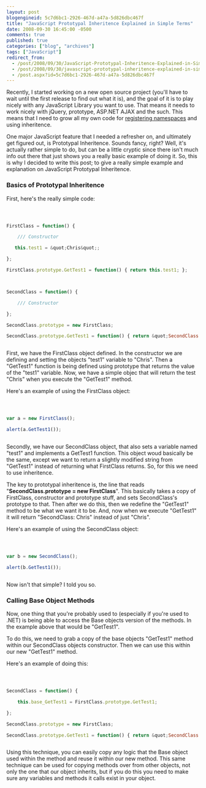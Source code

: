 ```yaml
---
layout: post
blogengineid: 5c7d6bc1-2926-467d-a47a-5d826dbc467f
title: "JavaScript Prototypal Inheritence Explained in Simple Terms"
date: 2008-09-30 16:45:00 -0500
comments: true
published: true
categories: ["blog", "archives"]
tags: ["JavaScript"]
redirect_from: 
  - /post/2008/09/30/JavaScript-Prototypal-Inheritence-Explained-in-Simple-Terms
  - /post/2008/09/30/javascript-prototypal-inheritence-explained-in-simple-terms
  - /post.aspx?id=5c7d6bc1-2926-467d-a47a-5d826dbc467f
---
```

<!-- more -->


Recently, I started working on a new open source project (you&#39;ll have to wait until the first release to find out what it is), and the goal of it is to play nicely with any JavaScript Library you want to use. That means it needs to work nicely with jQuery, prototype, ASP.NET AJAX and the such. This means that I need to grow all my own code for <a href="/post.aspx?id=52c4845b-11a5-4522-8ff1-22a7dccc52c9">registering namespaces</a> and using inheritence.



One major JavaScript feature that I needed a refresher on, and ultimately get figured out, is Prototypal Inheritence. Sounds fancy, right? Well, it&#39;s actually rather simple to do, but can be a little cryptic since there isn&#39;t much info out there that just shows you a really basic example of doing it. So, this is why I decided to write this post; to give a really simple example and explanation on JavaScript Prototypal Inheritence.

<h3>Basics of Prototypal Inheritence 

</h3>


First, here&#39;s the really simple code:



```javascript



FirstClass = function() {

    /// Constructor

   this.test1 = &quot;Chris&quot;;

};

FirstClass.prototype.GetTest1 = function() { return this.test1; };



SecondClass = function() {

    /// Constructor

};

SecondClass.prototype = new FirstClass;

SecondClass.prototype.GetTest1 = function() { return &quot;SecondClass: &quot; + this.test1; };



```



First, we have the FirstClass object defined. In the constructor we are defining and setting the objects &quot;test1&quot; variable to &quot;Chris&quot;. Then a &quot;GetTest1&quot; function is being defined using prototype that returns the value of the &quot;test1&quot; variable. Now, we have a simple objec that will return the test &quot;Chris&quot; when you execute the &quot;GetTest1&quot; method.



Here&#39;s an example of using the FirstClass object:



```javascript



var a = new FirstClass();

alert(a.GetTest1()); 



```



Secondly, we have our SecondClass object, that also sets a variable named &quot;test1&quot; and implements a GetTest1 function. This object woud basically be the same, except we want to return a slightly modified string from &quot;GetTest1&quot; instead of returning what FirstClass returns. So, for this we need to use inheritence.



The key to prototypal inheritence is, the line that reads &quot;**SecondClass.prototype = new FirstClass**&quot;. This basically takes a copy of FirstClass, constructor and prototype stuff, and sets SecondClass&#39;s prototype to that. Then after we do this, then we redefine the &quot;GetTest1&quot; method to be what we want it to be. And, now when we execute &quot;GetTest1&quot; it will return &quot;SecondClass: Chris&quot; instead of just &quot;Chris&quot;.



Here&#39;s an example of using the SecondClass object:



```javascript



var b = new SecondClass();

alert(b.GetTest1()); 



``` 



Now isn&#39;t that simple? I told you so.

<h3>Calling Base Object Methods</h3>


Now, one thing that you&#39;re probably used to (especially if you&#39;re used to .NET) is being able to access the Base objects version of the methods. In the example above that would be &quot;GetTest1&quot;. 



To do this, we need to grab a copy of the base objects &quot;GetTest1&quot; method within our SecondClass objects constructor. Then we can use this within our new &quot;GetTest1&quot; method.



Here&#39;s an example of doing this:



```javascript



SecondClass = function() {

    this.base_GetTest1 = FirstClass.prototype.GetTest1;

};

SecondClass.prototype = new FirstClass;

SecondClass.prototype.GetTest1 = function() { return &quot;SecondClass: &quot; + this.base_GetTest1(); }; 



```



Using this technique, you can easily copy any logic that the Base object used within the method and reuse it within our new method. This same technique can be used for copying methods over from other objects, not only the one that our object inherits, but if you do this you need to make sure any variables and methods it calls exist in your object. 

